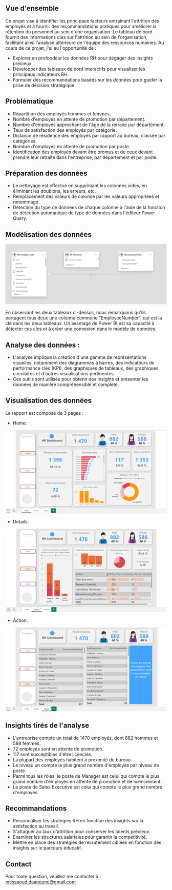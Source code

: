 ﻿##  Vue d'ensemble


Ce projet vise à identifier les principaux facteurs entraînant l'attrition des employés et à fournir des recommandations pratiques pour améliorer la rétention du personnel au sein d'une organisation. Le tableau de bord fournit des informations clés sur l'attrition au sein de l'organisation, facilitant ainsi l'analyse ultérieure de l'équipe des ressources humaines.
Au cours de ce projet, j'ai eu l'opportunité de :


* Explorer en profondeur les données RH pour dégager des insights précieux.
* Développer des tableaux de bord interactifs pour visualiser les principaux indicateurs RH.
* Formuler des recommandations basées sur les données pour guider la prise de décision stratégique.


##  Problématique


* Répartition des employés hommes et femmes.
* Nombre d'employés en attente de promotion par département.
* Nombre d'employés approchant de l'âge de la retraite par département.
* Taux de satisfaction des employés par catégorie.
* Distance de résidence des employés par rapport au bureau, classée par catégories.
* Nombre d'employés en attente de promotion par poste.
* Identification des employés devant être promus et de ceux devant prendre leur retraite dans l'entreprise, par département et par poste.


##  Préparation des données


* Le nettoyage est effectué en supprimant les colonnes vides, en éliminant les doublons, les erreurs, etc.
* Remplacement des valeurs de colonne par les valeurs appropriées et renommage.
* Détection du type de données de chaque colonne à l'aide de la fonction de détection automatique de type de données dans l'éditeur Power Query.


##  Modélisation des données
  
![Image Data](Images/DataModeling.PNG)

En observant les deux tableaux ci-dessus, nous remarquons qu'ils partagent tous deux une colonne commune "EmployeeNumber", qui est la clé dans les deux tableaux. Un avantage de Power BI est sa capacité à détecter ces clés et à créer une connexion dans le modèle de données.

## Analyse des données :

* L'analyse implique la création d'une gamme de représentations visuelles, notamment des diagrammes à barres, des indicateurs de performance clés (KPI), des graphiques de tableaux, des graphiques circulaires et d'autres visualisations pertinentes.
* Ces outils sont utilisés pour obtenir des insights et présenter les données de manière compréhensible et complète.


## Visualisation des données

Le rapport est composé de 3 pages :
* Home:

![Image Home](Images/Home.PNG)

* Details:

![Image Details](Images/Details.PNG)

* Action:

![Image Action](Images/Action.PNG)

## Insights tirés de l'analyse


   * L'entreprise compte un total de 1470 employés, dont 882 hommes et 588 femmes.
   * 72 employés sont en attente de promotion.
   * 117 sont susceptibles d'être licenciés.
   * La plupart des employés habitent à proximité du bureau.
   * Le niveau un compte le plus grand nombre d'employés par niveau de poste.
   * Parmi tous les rôles, le poste de Manager est celui qui compte le plus grand nombre d'employés en attente de promotion et de licenciement.
   * Le poste de Sales Executive est celui qui compte le plus grand nombre d'employés.


## Recommandations


   * Personnaliser les stratégies RH en fonction des insights sur la satisfaction au travail.
   * S'attaquer au taux d'attrition pour conserver les talents précieux.
   * Examiner les structures salariales pour garantir la compétitivité.
   * Mettre en place des stratégies de recrutement ciblées en fonction des insights sur le parcours éducatif.

## Contact

Pour toute question, veuillez me contacter à : messaoud.daanoune@gmail.com